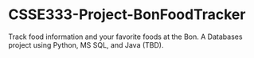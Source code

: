 # CSSE333-Project-BonFoodTracker
Track food information and your favorite foods at the Bon. A Databases project using Python, MS SQL, and Java (TBD).
